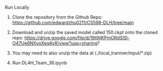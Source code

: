 Run Locally

1. Clone the repository from the Github Repo: https://github.com/edwardzhu0211/CS598-DLH/tree/main

2. Download and unzip the saved model called 150.ckpt onto the cloned repo: https://drive.google.com/file/d/19t9jlKPmORdSlSl-O47Ue6NXyoXeqAyR/view?usp=sharing?

3. You may need to also unzip the data at (./local_traniner/input/*.zip)

4. Run DL4H_Team_36.ipynb
   
